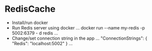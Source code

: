# RedisCache
- Install/run docker
- Run Redis server using docker
...
  docker run --name my-redis -p 5002:6379 - d redis
...  
- Change/set connection string in the app
...
    "ConnectionStrings": {
      "Redis": "localhost:5002"
    }
...
